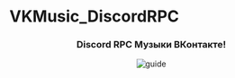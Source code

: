 # VKMusic_DiscordRPC
<h3 align="center">Discord RPC Музыки ВКонтакте!</h3>

<p align="center">
  <img src="https://ctrlv.link/shots/2022/12/05/sZNJ.png" alt="guide" data-canonical-src="https://i.imgur.com/NOWLYxP.png">
</p>

